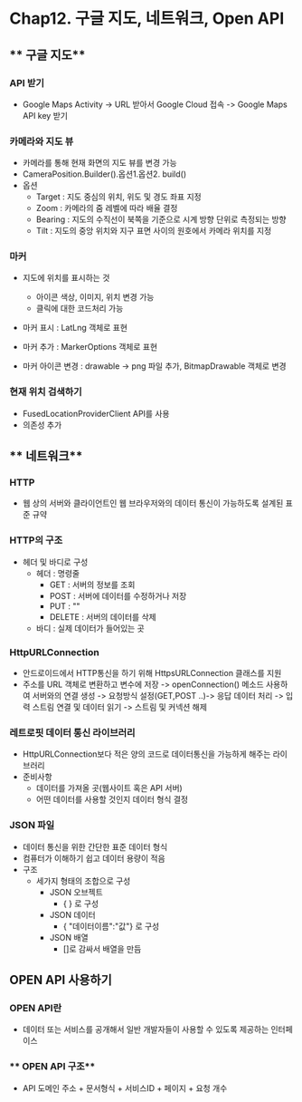 # **Chap12. 구글 지도, 네트워크, Open API**

## ** 구글 지도**

### **API 받기**

* Google Maps Activity -> URL 받아서 Google Cloud 접속 -> Google Maps API key 받기

### **카메라와 지도 뷰**

* 카메라를 통해 현재 화면의 지도 뷰를 변경 가능
* CameraPosition.Builder().옵션1.옵션2. build()
* 옵션
  * Target : 지도 중심의 위치, 위도 및 경도 좌표 지정
  * Zoom : 카메라의 줌 레벨에 따라 배율 결정
  * Bearing : 지도의 수직선이 북쪽을 기준으로 시계 방향 단위로 측정되는 방향
  * Tilt : 지도의 중앙 위치와 지구 표면 사이의 원호에서 카메라 위치를 지정

### 마커

* 지도에 위치를 표시하는 것
  * 아이콘 색상, 이미지, 위치 변경 가능
  * 클릭에 대한 코드처리 가능

* 마커 표시 : LatLng 객체로 표현
* 마커 추가 : MarkerOptions 객체로 표현
* 마커 아이콘 변경 : drawable -> png 파일 추가, BitmapDrawable 객체로 변경

### 현재 위치 검색하기

* FusedLocationProviderClient API를 사용
* 의존성 추가


## ** 네트워크**

### **HTTP**

* 웹 상의 서버와 클라이언트인 웹 브라우저와의 데이터 통신이 가능하도록 설계된 표준 규약

### **HTTP의 구조**

* 헤더 및 바디로 구성
  * 헤더 : 명령줄
    * GET : 서버의 정보를 조회
    * POST : 서버에 데이터를 수정하거나 저장
    * PUT : ""
    * DELETE : 서버의 데이터를 삭제
  * 바디 : 실제 데이터가 들어있는 곳
  
### **HttpURLConnection**

* 안드로이드에서 HTTP통신을 하기 위해 HttpsURLConnection 클래스를 지원
* 주소를 URL 객체로 변환하고 변수에 저장 -> openConnection() 메소드 사용하여 서버와의 연결 생성 -> 요청방식 설정(GET,POST ..)-> 응답 데이터 처리 -> 입력 스트림 연결 및 데이터 읽기 -> 스트림 및 커넥션 해제

### **레트로핏 데이터 통신 라이브러리**

* HttpURLConnection보다 적은 양의 코드로 데이터통신을 가능하게 해주는 라이브러리
* 준비사항 
  * 데이터를 가져올 곳(웹사이트 혹은 API 서버)
  * 어떤 데이터를 사용할 것인지 데이터 형식 결정

### **JSON 파일**

* 데이터 통신을 위한 간단한 표준 데이터 형식
* 컴퓨터가 이해하기 쉽고 데이터 용량이 적음
* 구조
  * 세가지 형태의 조합으로 구성
    * JSON 오브젝트
      * { } 로 구성
    * JSON 데이터
      * { "데이터이름":"값"} 로 구성
    * JSON 배열
      * []로 감싸서 배열을 만듬

## **OPEN API 사용하기**

### **OPEN API란**

* 데이터 또는 서비스를 공개해서 일반 개발자들이 사용할 수 있도록 제공하는 인터페이스

### ** OPEN API 구조**

* API 도메인 주소 + 문서형식 + 서비스ID + 페이지 + 요청 개수